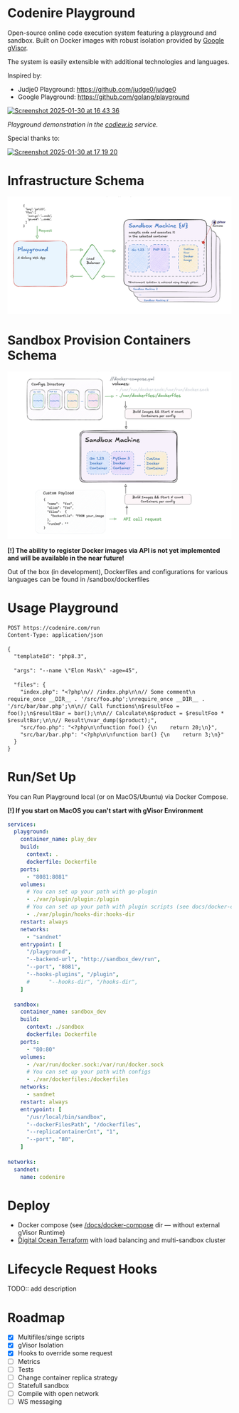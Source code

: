 # Сodenire Playground

Open-source online code execution system featuring
a playground and sandbox.
Built on Docker images with robust isolation provided by [Google gVisor](https://github.com/google/gvisor).

The system is easily extensible with additional technologies and languages.

Inspired by:
- Judje0 Playground: https://github.com/judge0/judge0
- Google Playground: https://github.com/golang/playground



<a href="https://codiew.io" target="_blank">
<img width="1262" alt="Screenshot 2025-01-30 at 16 43 36" src="https://github.com/user-attachments/assets/bd1d8b10-0489-4343-9200-ce4533992e3c" />
</a>


*Playground demonstration in the [codiew.io](https://codiew.io) service.*

Special thanks to:

<a href="https://codiew.io" target="_blank">
<img width="130" alt="Screenshot 2025-01-30 at 17 19 20" src="https://github.com/user-attachments/assets/db4350d0-31a2-46cf-9e69-ef24b0075650" />
</a>




# Infrastructure Schema

![Image alt](docs/docs/general_schema.png)


# Sandbox Provision Containers Schema

![Image alt](docs/docs/sandbox_schema.png)

**[!] The ability to register Docker images via API is not yet implemented and will be available in the near future!**

Out of the box (in development),
Dockerfiles and configurations for various languages can be found in /sandbox/dockerfiles

# Usage Playground

```
POST https://codenire.com/run
Content-Type: application/json

{
  "templateId": "php8.3",

  "args": "--name \"Elon Mask\" -age=45",

  "files": {
    "index.php": "<?php\n// /index.php\n\n// Some comment\n require_once __DIR__ . '/src/foo.php';\nrequire_once __DIR__ . '/src/bar/bar.php';\n\n// Call functions\n$resultFoo = foo();\n$resultBar = bar();\n\n// Calculate\n$product = $resultFoo * $resultBar;\n\n// Result\nvar_dump($product);",
    "src/foo.php": "<?php\n\nfunction foo() {\n    return 20;\n}",
    "src/bar/bar.php": "<?php\n\nfunction bar() {\n    return 3;\n}"
  }
}
```

# Run/Set Up
You can Run Playground local (or on MacOS/Ubuntu) via Docker Compose.

**[!] If you start on MacOS you can't start with gVisor Environment**

```yaml
services:
  playground:
    container_name: play_dev
    build:
      context: .
      dockerfile: Dockerfile
    ports:
      - "8081:8081"
    volumes:
      # You can set up your path with go-plugin 
      - ./var/plugin/plugin:/plugin
      # You can set up your path with plugin scripts (see docs/docker-compose dir with examples)
      - ./var/plugin/hooks-dir:hooks-dir
    restart: always
    networks:
      - "sandnet"
    entrypoint: [
      "/playground",
      "--backend-url", "http://sandbox_dev/run",
      "--port", "8081",
      "--hooks-plugins", "/plugin",
      #      "--hooks-dir", "/hooks-dir",
    ]

  sandbox:
    container_name: sandbox_dev
    build:
      context: ./sandbox
      dockerfile: Dockerfile
    ports:
      - "80:80"
    volumes:
      - /var/run/docker.sock:/var/run/docker.sock
      # You can set up your path with configs 
      - ./var/dockerfiles:/dockerfiles
    networks:
      - sandnet
    restart: always
    entrypoint: [
      "/usr/local/bin/sandbox",
      "--dockerFilesPath", "/dockerfiles",
      "--replicaContainerCnt", "1",
      "--port", "80",
    ]

networks:
  sandnet:
    name: codenire


```

# Deploy

- Docker compose (see [/docs/docker-compose](https://github.com/codiewio/codenire/tree/main/docs/docker-compose) dir — without external gVisor Runtime)
- [Digital Ocean Terraform](docs/digitalocean/README.md) with load balancing and multi-sandbox cluster


# Lifecycle Request Hooks

TODO:: add description

# Roadmap
- [x] Multifiles/singe scripts
- [x] gVisor Isolation
- [x] Hooks to override some request
- [ ] Metrics
- [ ] Tests
- [ ] Change container replica strategy
- [ ] Statefull sandbox
- [ ] Compile with open network
- [ ] WS messaging
